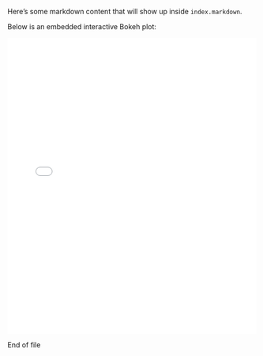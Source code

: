 Here’s some markdown content that will show up inside `index.markdown`.

Below is an embedded interactive Bokeh plot:

<iframe 
  src="{{ site.url }}/myplot.html" 
  width="100%" 
  height="600" 
  frameborder="0" 
  scrolling="no">
</iframe>

End of file